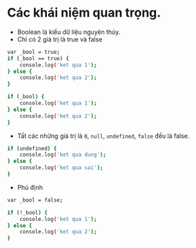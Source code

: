 # Các khái niệm quan trọng.
- Boolean là kiểu dữ liệu nguyên thủy.
- Chỉ có 2 giá trị là true và false

```bash
var _bool = true;
if (_bool == true) {
    console.log('ket qua 1');
} else {
    console.log('ket qua 2');
}

if (_bool) {
    console.log('ket qua 1');
} else {
    console.log('ket qua 2');
}
```

- Tất các những giá trị là `0`, `null`, `undefined`, `false` đều là false.
```bash
if (undefined) {
    console.log('ket qua dung');
} else {
    console.log('ket qua sai');
}
```

- Phủ định
```bash
var _bool = false;

if (!_bool) {
    console.log('ket qua 1');
} else {
    console.log('ket qua 2');
}
```
